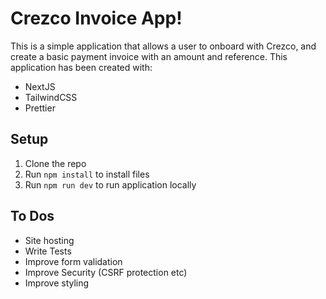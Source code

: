 # Crezco Invoice App!

This is a simple application that allows a user to onboard with Crezco, and create a basic payment invoice with an amount and reference. This application has been created with:

 - NextJS
 - TailwindCSS
 - Prettier


## Setup

 1. Clone the repo
 2. Run `npm install` to install files
 3. Run `npm run dev` to run application locally

## To Dos

 - Site hosting
 - Write Tests
 - Improve form validation
 - Improve Security  (CSRF protection etc)
 - Improve styling